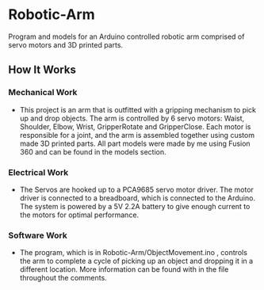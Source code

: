 # Robotic-Arm
Program and models for an Arduino controlled robotic arm comprised of servo motors and 3D printed parts.

## How It Works
### Mechanical Work
- This project is an arm that is outfitted with a gripping mechanism to pick up and drop objects.
The arm is controlled by 6 servo motors: Waist, Shoulder, Elbow, Wrist, GripperRotate and GripperClose.
Each motor is responsible for a joint, and the arm is assembled together using custom made 3D printed 
parts. All part models were made by me using Fusion 360 and can be found in the models section.

### Electrical Work
- The Servos are hooked up to a PCA9685 servo motor driver. The motor driver is connected to a breadboard, 
which is connected to the Arduino. The system is powered by a 5V 2.2A battery to give enough current to 
the motors for optimal performance.

### Software Work
- The program, which is in Robotic-Arm/ObjectMovement.ino , controls the arm to complete a cycle of picking up an 
object and dropping it in a different location. More information can be found with in the file throughout
the comments.
